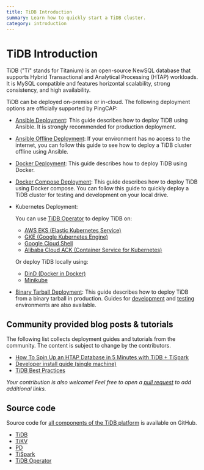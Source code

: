 ```yaml
---
title: TiDB Introduction
summary: Learn how to quickly start a TiDB cluster.
category: introduction
---
```


# TiDB Introduction

TiDB ("Ti" stands for Titanium) is an open-source NewSQL database that supports Hybrid Transactional and Analytical Processing (HTAP) workloads. It is MySQL compatible and features horizontal scalability, strong consistency, and high availability.

TiDB can be deployed on-premise or in-cloud. The following deployment options are officially supported by PingCAP:

- [Ansible Deployment](/dev/how-to/deploy/orchestrated/ansible.md): This guide describes how to deploy TiDB using Ansible. It is strongly recommended for production deployment.
- [Ansible Offline Deployment](/dev/how-to/deploy/orchestrated/offline-ansible.md): If your environment has no access to the internet, you can follow this guide to see how to deploy a TiDB cluster offline using Ansible.
- [Docker Deployment](/dev/how-to/deploy/orchestrated/docker.md): This guide describes how to deploy TiDB using Docker.
- [Docker Compose Deployment](/dev/how-to/get-started/deploy-tidb-from-docker-compose.md): This guide describes how to deploy TiDB using Docker compose. You can follow this guide to quickly deploy a TiDB cluster for testing and development on your local drive.
- Kubernetes Deployment:

    You can use [TiDB Operator](https://github.com/pingcap/tidb-operator) to deploy TiDB on:

    - [AWS EKS (Elastic Kubernetes Service)](/dev/tidb-in-kubernetes/deploy/aws-eks.md)
    - [GKE (Google Kubernetes Engine)](/dev/tidb-in-kubernetes/deploy/gcp-gke.md)
    - [Google Cloud Shell](/dev/tidb-in-kubernetes/get-started/deploy-tidb-from-kubernetes-gke.md)
    - [Alibaba Cloud ACK (Container Service for Kubernetes)](/dev/tidb-in-kubernetes/deploy/alibaba-cloud.md)

    Or deploy TiDB locally using:

    - [DinD (Docker in Docker)](/dev/tidb-in-kubernetes/get-started/deploy-tidb-from-kubernetes-dind.md)
    - [Minikube](/dev/tidb-in-kubernetes/get-started/deploy-tidb-from-kubernetes-minikube.md)

- [Binary Tarball Deployment](/dev/how-to/deploy/from-tarball/production-environment.md): This guide describes how to deploy TiDB from a binary tarball in production. Guides for [development](/dev/how-to/get-started/deploy-tidb-from-binary.md) and [testing](/dev/how-to/deploy/from-tarball/testing-environment.md) environments are also available.

## Community provided blog posts & tutorials

The following list collects deployment guides and tutorials from the community. The content is subject to change by the contributors.

- [How To Spin Up an HTAP Database in 5 Minutes with TiDB + TiSpark](https://pingcap.com/blog/how_to_spin_up_an_htap_database_in_5_minutes_with_tidb_tispark/)
- [Developer install guide (single machine)](http://www.tocker.ca/this-blog-now-powered-by-wordpress-tidb.html)
- [TiDB Best Practices](https://pingcap.com/blog/2017-07-24-tidbbestpractice/)

_Your contribution is also welcome! Feel free to open a [pull request](https://github.com/pingcap/docs/blob/master/dev/overview.md) to add additional links._

## Source code

Source code for [all components of the TiDB platform](https://github.com/pingcap) is available on GitHub.

- [TiDB](https://github.com/pingcap/tidb)
- [TiKV](https://github.com/tikv/tikv)
- [PD](https://github.com/pingcap/pd)
- [TiSpark](https://github.com/pingcap/tispark)
- [TiDB Operator](https://github.com/pingcap/tidb-operator)
